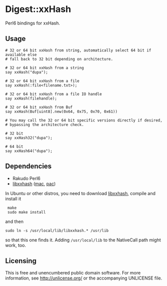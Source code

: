 # Digest::xxHash

Perl6 bindings for xxHash.


## Usage

```perl6
# 32 or 64 bit xxHash from string, automatically select 64 bit if available else
# fall back to 32 bit depending on architecture.

# 32 or 64 bit xxHash from a string
say xxHash("dupa");

# 32 or 64 bit xxHash from a file
say xxHash(:file<filename.txt>);

# 32 or 64 bit xxHash from a file IO handle
say xxHash(filehandle);

# 32 or 64 bit xxHash from Buf
say xxHash(Buf[uint8].new(0x64, 0x75, 0x70, 0x61))

# You may call the 32 or 64 bit specific versions directly if desired,
# bypassing the architecture check.

# 32 bit
say xxHash32("dupa");

# 64 bit
say xxHash64("dupa");
```

## Dependencies

- Rakudo Perl6
- [libxxhash][libxxhash] ([mac][mac], [pac][pac])

In Ubuntu or other distros, you need to
download [libxxhash][libxxhash], compile and install it 

     make
     sudo make install
     
and then

    sudo ln -s /usr/local/lib/libxxhash.* /usr/lib

so that this one finds it. Adding `/usr/local/lib` to the NativeCall
path might work, too.

## Licensing

This is free and unencumbered public domain software. For more
information, see http://unlicense.org/ or the accompanying UNLICENSE file.

[libxxhash]: https://github.com/Cyan4973/xxHash
[mac]: http://formulae.brew.sh/formula/xxhash
[pac]: https://aur.archlinux.org/packages/libxxhash/
